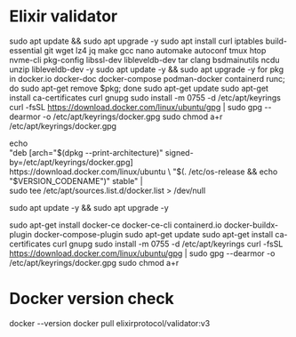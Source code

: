 # Elixir validator
sudo apt update && sudo apt upgrade -y 
sudo apt install curl iptables build-essential git wget lz4 jq make gcc nano automake autoconf tmux htop nvme-cli pkg-config libssl-dev libleveldb-dev tar clang bsdmainutils ncdu unzip libleveldb-dev  -y
sudo apt update -y && sudo apt upgrade -y
for pkg in docker.io docker-doc docker-compose podman-docker containerd runc; do sudo apt-get remove $pkg; done
sudo apt-get update
sudo apt-get install ca-certificates curl gnupg
sudo install -m 0755 -d /etc/apt/keyrings
curl -fsSL https://download.docker.com/linux/ubuntu/gpg | sudo gpg --dearmor -o /etc/apt/keyrings/docker.gpg
sudo chmod a+r /etc/apt/keyrings/docker.gpg

echo \
  "deb [arch="$(dpkg --print-architecture)" signed-by=/etc/apt/keyrings/docker.gpg] https://download.docker.com/linux/ubuntu \
  "$(. /etc/os-release && echo "$VERSION_CODENAME")" stable" | \
  sudo tee /etc/apt/sources.list.d/docker.list > /dev/null

sudo apt update -y && sudo apt upgrade -y

sudo apt-get install docker-ce docker-ce-cli containerd.io docker-buildx-plugin docker-compose-plugin
sudo apt-get update
sudo apt-get install ca-certificates curl gnupg
sudo install -m 0755 -d /etc/apt/keyrings
curl -fsSL https://download.docker.com/linux/ubuntu/gpg | sudo gpg --dearmor -o /etc/apt/keyrings/docker.gpg
sudo chmod a+r 

# Docker version check
docker --version
docker pull elixirprotocol/validator:v3

